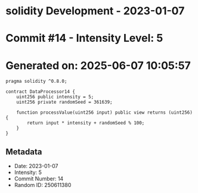 ﻿# solidity Development - 2023-01-07
# Commit #14 - Intensity Level: 5
# Generated on: 2025-06-07 10:05:57
```solidity
pragma solidity ^0.8.0;

contract DataProcessor14 {
    uint256 public intensity = 5;
    uint256 private randomSeed = 361639;

    function processValue(uint256 input) public view returns (uint256) {
        return input * intensity + randomSeed % 100;
    }
}
```
## Metadata
- Date: 2023-01-07
- Intensity: 5
- Commit Number: 14
- Random ID: 250611380

